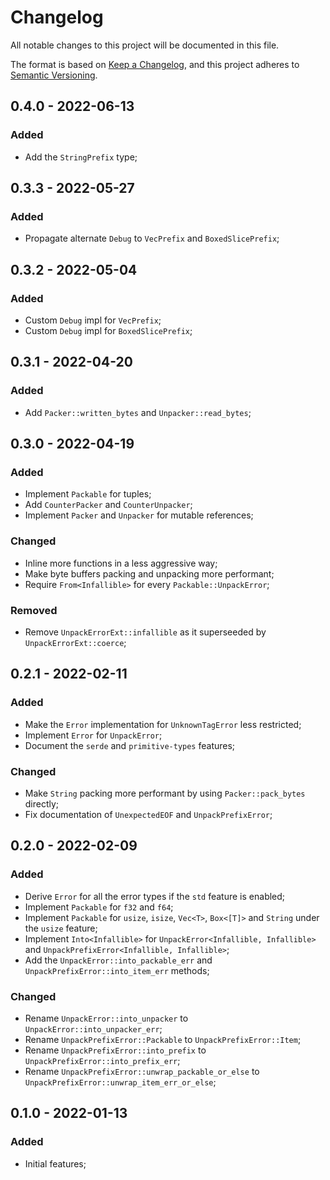 # Changelog

All notable changes to this project will be documented in this file.

The format is based on [Keep a Changelog](https://keepachangelog.com/en/1.0.0/),
and this project adheres to [Semantic Versioning](https://semver.org/spec/v2.0.0.html).

<!-- ## Unreleased - YYYY-MM-DD

### Added

### Changed

### Deprecated

### Removed

### Fixed

### Security -->

## 0.4.0 - 2022-06-13

### Added

- Add the `StringPrefix` type;

## 0.3.3 - 2022-05-27

### Added

- Propagate alternate `Debug` to `VecPrefix` and `BoxedSlicePrefix`;

## 0.3.2 - 2022-05-04

### Added

- Custom `Debug` impl for `VecPrefix`;
- Custom `Debug` impl for `BoxedSlicePrefix`;

## 0.3.1 - 2022-04-20

### Added

- Add `Packer::written_bytes` and `Unpacker::read_bytes`;

## 0.3.0 - 2022-04-19

### Added

- Implement `Packable` for tuples;
- Add `CounterPacker` and `CounterUnpacker`;
- Implement `Packer` and `Unpacker` for mutable references;

### Changed

- Inline more functions in a less aggressive way;
- Make byte buffers packing and unpacking more performant;
- Require `From<Infallible>` for every `Packable::UnpackError`;

### Removed

- Remove `UnpackErrorExt::infallible` as it superseeded by `UnpackErrorExt::coerce`;

## 0.2.1 - 2022-02-11

### Added

- Make the `Error` implementation for `UnknownTagError` less restricted;
- Implement `Error` for `UnpackError`;
- Document the `serde` and `primitive-types` features;

### Changed

- Make `String` packing more performant by using `Packer::pack_bytes` directly;
- Fix documentation of `UnexpectedEOF` and `UnpackPrefixError`;

## 0.2.0 - 2022-02-09

### Added

- Derive `Error` for all the error types if the `std` feature is enabled;
- Implement `Packable` for `f32` and `f64`;
- Implement `Packable` for `usize`, `isize`, `Vec<T>`, `Box<[T]>` and `String` under the `usize` feature;
- Implement `Into<Infallible>` for `UnpackError<Infallible, Infallible>` and `UnpackPrefixError<Infallible, Infallible>`;
- Add the `UnpackError::into_packable_err` and `UnpackPrefixError::into_item_err` methods;

### Changed

- Rename `UnpackError::into_unpacker` to `UnpackError::into_unpacker_err`;
- Rename `UnpackPrefixError::Packable` to `UnpackPrefixError::Item`;
- Rename `UnpackPrefixError::into_prefix` to `UnpackPrefixError::into_prefix_err`;
- Rename `UnpackPrefixError::unwrap_packable_or_else` to `UnpackPrefixError::unwrap_item_err_or_else`;

## 0.1.0 - 2022-01-13

### Added

- Initial features;
